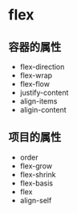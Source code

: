 # flex

## 容器的属性

- flex-direction
- flex-wrap
- flex-flow
- justify-content
- align-items
- aligin-content

## 项目的属性

- order
- flex-grow
- flex-shrink
- flex-basis
- flex
- align-self